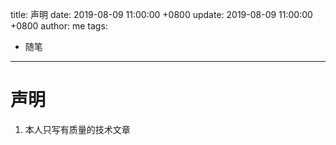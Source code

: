 title: 声明
date: 2019-08-09 11:00:00 +0800
update: 2019-08-09 11:00:00 +0800
author: me
tags:

  -  随笔

---



# 声明

1. 本人只写有质量的技术文章








